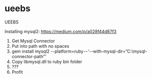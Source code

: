ueebs
=====

UEEBS

Installing mysql2:
https://medium.com/p/a028f44d87f3
1. Get Mysql Connector
2. Put into path with no spaces
3. gem install mysql2 --platform=ruby -- ‘--with-mysql-dir=”C:\mysql-connector-path”’
4. Copy libmysql.dll to ruby bin folder
5. ???
6. Profit
